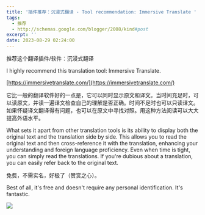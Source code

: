 ```yaml
---
title: '插件推荐：沉浸式翻译 - Tool recommendation: Immersive Translate '
tags:
  - 推荐
  - http://schemas.google.com/blogger/2008/kind#post
excerpt: ''
date: 2023-08-29 02:24:00
---
```


<!-- more -->
推荐这个翻译插件/软件：沉浸式翻译

I highly recommend this translation tool: Immersive Translate.

[https://immersivetranslate.com/](https://immersivetranslate.com/)

  

它比一般的翻译软件好的一点是，它可以同时显示原文和译文。当时间充足时，可以读原文，并读一遍译文检查自己的理解是否正确。时间不足时也可以只读译文。如果怀疑译文翻译得有问题，也可以在原文中寻找对照。用这种方法阅读可以大大提高外语水平。

What sets it apart from other translation tools is its ability to display both the original text and the translation side by side. This allows you to read the original text and then cross-reference it with the translation, enhancing your understanding and foreign language proficiency. Even when time is tight, you can simply read the translations. If you're dubious about a translation, you can easily refer back to the original text. 

  

免费，不需实名，好极了（赞赏之心）。

Best of all, it's free and doesn't require any personal identification. It's fantastic.

  

[![](https://blogger.googleusercontent.com/img/b/R29vZ2xl/AVvXsEiMd3D-06R-8E_xfk08SjKG-mnuADLRypOG_F-aNSKHwpyd5vARPjJY4G5vrBbVAWN00aZopiTBru6Gvc9ZhvkdZBcQ_XzVtMqZNRhGKWsYMkfEIGa6wxY5uyI_ShxA2_s_ywNEFZl29UgvQYoJkFoy_9lEW3DGuWqObksuFRH2tYbxD0WNsN6nLBPCHng/w640-h368/%E5%B1%8F%E5%B9%95%E6%88%AA%E5%9B%BE%202023-09-12%20011437.png)](https://blogger.googleusercontent.com/img/b/R29vZ2xl/AVvXsEiMd3D-06R-8E_xfk08SjKG-mnuADLRypOG_F-aNSKHwpyd5vARPjJY4G5vrBbVAWN00aZopiTBru6Gvc9ZhvkdZBcQ_XzVtMqZNRhGKWsYMkfEIGa6wxY5uyI_ShxA2_s_ywNEFZl29UgvQYoJkFoy_9lEW3DGuWqObksuFRH2tYbxD0WNsN6nLBPCHng/s1234/%E5%B1%8F%E5%B9%95%E6%88%AA%E5%9B%BE%202023-09-12%20011437.png)